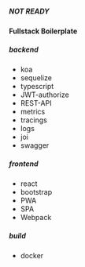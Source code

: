 ##### NOT READY
#### Fullstack Boilerplate
##### backend
* koa
* sequelize
* typescript
* JWT-authorize
* REST-API
* metrics
* tracings
* logs
* joi
* swagger
##### frontend
* react
* bootstrap
* PWA
* SPA
* Webpack

##### build
* docker
